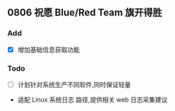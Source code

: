 ## 0806 祝愿 Blue/Red Team 旗开得胜

### Add

- [x] 增加基础信息获取功能

### Todo

- [ ] 计划针对系统生产不同软件,同时保证轻量
- 适配 Linux 系统日志 路径,提供相关 web 日志采集建议
